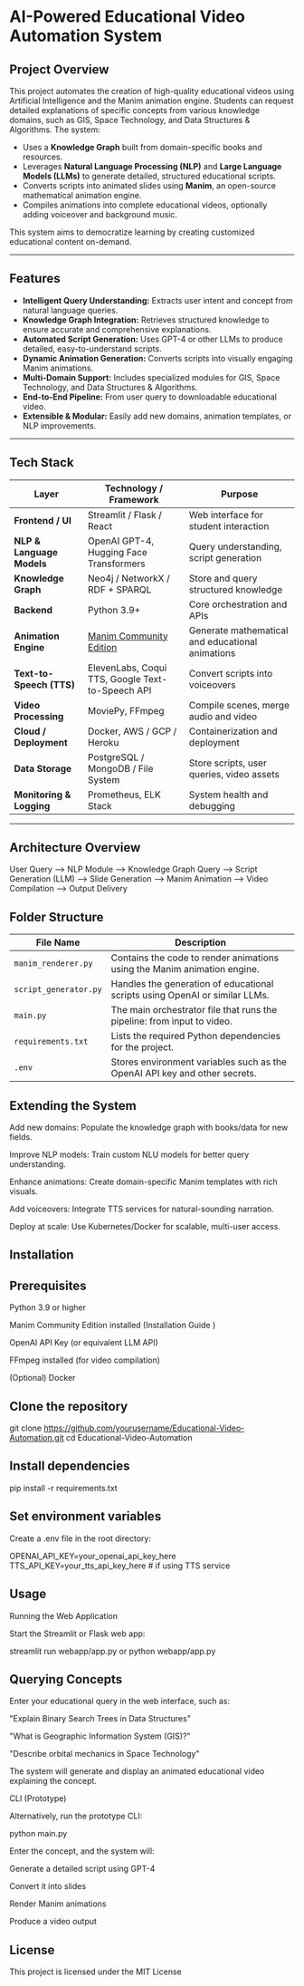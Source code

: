 # AI-Powered Educational Video Automation System

## Project Overview

This project automates the creation of high-quality educational videos using Artificial Intelligence and the Manim animation engine. Students can request detailed explanations of specific concepts from various knowledge domains, such as GIS, Space Technology, and Data Structures & Algorithms. The system:

- Uses a **Knowledge Graph** built from domain-specific books and resources.
- Leverages **Natural Language Processing (NLP)** and **Large Language Models (LLMs)** to generate detailed, structured educational scripts.
- Converts scripts into animated slides using **Manim**, an open-source mathematical animation engine.
- Compiles animations into complete educational videos, optionally adding voiceover and background music.

This system aims to democratize learning by creating customized educational content on-demand.

---

## Features

- **Intelligent Query Understanding:** Extracts user intent and concept from natural language queries.
- **Knowledge Graph Integration:** Retrieves structured knowledge to ensure accurate and comprehensive explanations.
- **Automated Script Generation:** Uses GPT-4 or other LLMs to produce detailed, easy-to-understand scripts.
- **Dynamic Animation Generation:** Converts scripts into visually engaging Manim animations.
- **Multi-Domain Support:** Includes specialized modules for GIS, Space Technology, and Data Structures & Algorithms.
- **End-to-End Pipeline:** From user query to downloadable educational video.
- **Extensible & Modular:** Easily add new domains, animation templates, or NLP improvements.

---

## Tech Stack

| Layer                   | Technology / Framework                      | Purpose                                                  |
|-------------------------|--------------------------------------------|----------------------------------------------------------|
| **Frontend / UI**       | Streamlit / Flask / React                   | Web interface for student interaction                    |
| **NLP & Language Models**| OpenAI GPT-4, Hugging Face Transformers    | Query understanding, script generation                   |
| **Knowledge Graph**      | Neo4j / NetworkX / RDF + SPARQL             | Store and query structured knowledge                      |
| **Backend**              | Python 3.9+                                | Core orchestration and APIs                               |
| **Animation Engine**     | [Manim Community Edition](https://docs.manim.community/en/stable/) | Generate mathematical and educational animations          |
| **Text-to-Speech (TTS)**| ElevenLabs, Coqui TTS, Google Text-to-Speech API | Convert scripts into voiceovers                            |
| **Video Processing**     | MoviePy, FFmpeg                            | Compile scenes, merge audio and video                     |
| **Cloud / Deployment**   | Docker, AWS / GCP / Heroku                  | Containerization and deployment                           |
| **Data Storage**         | PostgreSQL / MongoDB / File System          | Store scripts, user queries, video assets                 |
| **Monitoring & Logging** | Prometheus, ELK Stack                       | System health and debugging                               |

---

## Architecture Overview


User Query --> NLP Module --> Knowledge Graph Query --> Script Generation (LLM) --> Slide Generation --> Manim Animation --> Video Compilation --> Output Delivery

## Folder Structure

| File Name             | Description                                                                 |
|-----------------------|-----------------------------------------------------------------------------|
| `manim_renderer.py`    | Contains the code to render animations using the Manim animation engine.     |
| `script_generator.py`  | Handles the generation of educational scripts using OpenAI or similar LLMs. |
| `main.py`              | The main orchestrator file that runs the pipeline: from input to video.      |
| `requirements.txt`     | Lists the required Python dependencies for the project.                     |
| `.env`                 | Stores environment variables such as the OpenAI API key and other secrets.  |




## Extending the System

Add new domains: Populate the knowledge graph with books/data for new fields.

Improve NLP models: Train custom NLU models for better query understanding.

Enhance animations: Create domain-specific Manim templates with rich visuals.

Add voiceovers: Integrate TTS services for natural-sounding narration.

Deploy at scale: Use Kubernetes/Docker for scalable, multi-user access.


## Installation

## Prerequisites

Python 3.9 or higher

Manim Community Edition installed (Installation Guide
)

OpenAI API Key (or equivalent LLM API)

FFmpeg installed (for video compilation)

(Optional) Docker

## Clone the repository
git clone https://github.com/yourusername/Educational-Video-Automation.git
cd Educational-Video-Automation

## Install dependencies
pip install -r requirements.txt

## Set environment variables

Create a .env file in the root directory:

OPENAI_API_KEY=your_openai_api_key_here
TTS_API_KEY=your_tts_api_key_here  # if using TTS service

## Usage
Running the Web Application

Start the Streamlit or Flask web app:

streamlit run webapp/app.py
 or
python webapp/app.py

## Querying Concepts

Enter your educational query in the web interface, such as:

"Explain Binary Search Trees in Data Structures"

"What is Geographic Information System (GIS)?"

"Describe orbital mechanics in Space Technology"

The system will generate and display an animated educational video explaining the concept.

CLI (Prototype)

Alternatively, run the prototype CLI:

python main.py


Enter the concept, and the system will:

Generate a detailed script using GPT-4

Convert it into slides

Render Manim animations

Produce a video output


## License

This project is licensed under the MIT License
